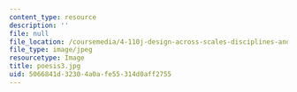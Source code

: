 ```yaml
---
content_type: resource
description: ''
file: null
file_location: /coursemedia/4-110j-design-across-scales-disciplines-and-problem-contexts-spring-2013/5066841d32304a0afe55314d0aff2755_poesis3.jpg
file_type: image/jpeg
resourcetype: Image
title: poesis3.jpg
uid: 5066841d-3230-4a0a-fe55-314d0aff2755
---
```

